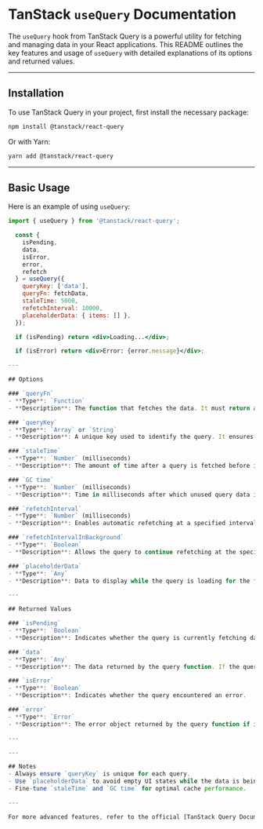 # TanStack `useQuery` Documentation

The `useQuery` hook from TanStack Query is a powerful utility for fetching and managing data in your React applications. This README outlines the key features and usage of `useQuery` with detailed explanations of its options and returned values.

---

## Installation

To use TanStack Query in your project, first install the necessary package:

```bash
npm install @tanstack/react-query
```

Or with Yarn:

```bash
yarn add @tanstack/react-query
```

---

## Basic Usage

Here is an example of using `useQuery`:

```jsx
import { useQuery } from '@tanstack/react-query';

  const {
    isPending,
    data,
    isError,
    error,
    refetch
  } = useQuery({
    queryKey: ['data'],
    queryFn: fetchData,
    staleTime: 5000,
    refetchInterval: 10000,
    placeholderData: { items: [] },
  });

  if (isPending) return <div>Loading...</div>;

  if (isError) return <div>Error: {error.message}</div>;

---

## Options

### `queryFn`
- **Type**: `Function`
- **Description**: The function that fetches the data. It must return a promise that resolves with the fetched data or rejects with an error.

### `queryKey`
- **Type**: `Array` or `String`
- **Description**: A unique key used to identify the query. It ensures that cached data is specific to this query.

### `staleTime`
- **Type**: `Number` (milliseconds)
- **Description**: The amount of time after a query is fetched before it is considered stale. Defaults to `0`.

### `GC time`
- **Type**: `Number` (milliseconds)
- **Description**: Time in milliseconds after which unused query data is garbage collected. Defaults to `5 minutes`.

### `refetchInterval`
- **Type**: `Number` (milliseconds)
- **Description**: Enables automatic refetching at a specified interval. Disabled by default (`false`).

### `refetchIntervalInBackground`
- **Type**: `Boolean`
- **Description**: Allows the query to continue refetching at the specified interval even when the tab is inactive. Defaults to `false`.

### `placeholderData`
- **Type**: `Any`
- **Description**: Data to display while the query is loading for the first time. Can be useful for improving perceived performance.

---

## Returned Values

### `isPending`
- **Type**: `Boolean`
- **Description**: Indicates whether the query is currently fetching data.

### `data`
- **Type**: `Any`
- **Description**: The data returned by the query function. If the query is loading, this will be `undefined` unless `placeholderData` is provided.

### `isError`
- **Type**: `Boolean`
- **Description**: Indicates whether the query encountered an error.

### `error`
- **Type**: `Error`
- **Description**: The error object returned by the query function if it fails.

---

---

## Notes
- Always ensure `queryKey` is unique for each query.
- Use `placeholderData` to avoid empty UI states while the data is being fetched.
- Fine-tune `staleTime` and `GC time` for optimal cache performance.

---

For more advanced features, refer to the official [TanStack Query Documentation](https://tanstack.com/query/latest).
